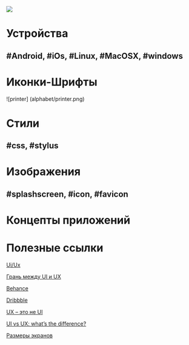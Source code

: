 ![](https://cloud.githubusercontent.com/assets/147170/2811105/08f66492-ce06-11e3-8d00-49fda38c242f.png)

# Устройства 

## #Android, #iOs, #Linux, #MacOSX, #windows

# Иконки-Шрифты 

![printer] (alphabet/printer.png)


# Стили 
## #css, #stylus

# Изображения 
## #splashscreen, #icon, #favicon

# Концепты приложений

# Полезные ссылки

[Ui/Ux](http://www.kasper.by/help/chto-takoe-ux-i-ui-dizain/)

[Грань между UI и UX](http://habrahabr.ru/post/190840/)

[Behance](https://www.behance.net/)

[Dribbble](https://dribbble.com/)

[UX – это не UI](http://www.cmsmagazine.ru/library/items/usability/ux-is-not-ui/)

[UI vs UX: what’s the difference?](http://www.webdesignerdepot.com/2012/06/ui-vs-ux-whats-the-difference/)

[Размеры экранов](http://habrahabr.ru/post/169141/)
